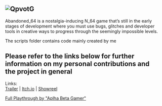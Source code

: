 ![QpvotG](https://user-images.githubusercontent.com/59093470/156415239-1dc8546e-aaf2-4b83-ba5d-afff53db933c.png)
---------
Abandoned_64 is a nostalgia-inducing N_64 game that’s still in the early stages of development where you must use bugs, glitches and developer tools in creative ways to progress through the seemingly impossible levels.

The scripts folder contains code mainly created by me

Please refer to the links below for further information on my personal contributions and the project in general
---------
Links:  
<a href="https://www.youtube.com/watch?v=nJug7Mf8hVU">Trailer</a> | <a href="https://l4ndo.itch.io/abandoned-64">Itch.io</a> | <a href="https://www.youtube.com/watch?v=W2zVl0yd2QQ">Showreel</a>  

<a href="https://www.youtube.com/watch?v=NU2XC5HwkD8&t=761s">Full Playthrough by "Aplha Beta Gamer"</a>
